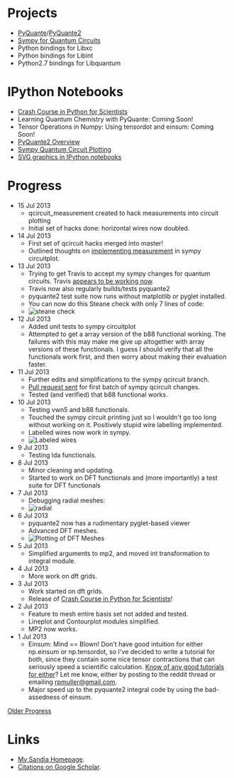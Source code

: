 Projects
========
* [PyQuante](http://pyquante.sf.net)/[PyQuante2](https://github.com/rpmuller/pyquante2)
* [Sympy for Quantum Circuits](https://github.com/rpmuller/sympy/tree/sympy_qcircuit/sympy/physics/quantum)
* Python bindings for Libxc
* Python bindings for Libint
* Python2.7 bindings for Libquantum

IPython Notebooks
=================
* [Crash Course in Python for Scientists](http://nbviewer.ipython.org/5920182)
* Learning Quantum Chemistry with PyQuante: Coming Soon!
* Tensor Operations in Numpy: Using tensordot and einsum: Coming Soon!
* [PyQuante2 Overview](http://nbviewer.ipython.org/5745404)
* [Sympy Quantum Circuit Plotting](http://nbviewer.ipython.org/5843312)
* [SVG graphics in IPython notebooks](http://nbviewer.ipython.org/5666810)

Progress
========
* 15 Jul 2013
  - qcircuit_measurement created to hack measurements into circuit plotting
  - Initial set of hacks done: horizontal wires now doubled.
* 14 Jul 2013
  - First set of qcircuit hacks merged into master!
  - Outlined thoughts on [implementing measurement](https://github.com/rpmuller/rpmuller.github.io/blob/master/MeasurementThoughts.md) in sympy circuitplot.
* 13 Jul 2013
  - Trying to get Travis to accept my sympy changes for quantum circuits.
    Travis [appears to be working now](https://travis-ci.org/sympy/sympy/builds/9038252).
  - Travis now also regularly builds/tests pyquante2
  - pyquante2 test suite now runs without matplotlib or pyglet installed.
  - You can now do this Steane check with only 7 lines of code:
  - ![steane check](https://raw.github.com/rpmuller/rpmuller.github.io/master/steane.png)
* 12 Jul 2013
  - Added unit tests to sympy circuitplot
  - Attempted to get a array version of the b88 functional working. The failures with this may make me
    give up altogether with array versions of these functionals. I guess I should verify that all the 
    functionals work first, and then worry about making their evaluation faster.
* 11 Jul 2013
  - Further edits and simplifications to the sympy qcircuit branch.
  - [Pull request sent](https://github.com/sympy/sympy/pull/2270) for first 
    batch of sympy qcircuit changes.
  - Tested (and verified) that b88 functional works.
* 10 Jul 2013
  - Testing vwn5 and b88 functionals.
  - Touched the sympy circuit printing just so I wouldn't go too long without working on it.
    Positively stupid wire labelling implemented.
  - Labelled wires now work in sympy.
  - ![Labeled wires](https://github.com/rpmuller/rpmuller.github.io/raw/master/qft-labelled.png)
* 9 Jul 2013
  - Testing lda functionals.
* 8 Jul 2013
  - Minor cleaning and updating.
  - Started to work on DFT functionals and (more importantly) a test suite for DFT functionals
* 7 Jul 2013
  - Debugging radial meshes:
  - ![radial](https://raw.github.com/rpmuller/rpmuller.github.io/master/radial-meshses.png)
* 6 Jul 2013
  - pyquante2 now has a rudimentary pyglet-based viewer
  - Advanced DFT meshes.
  - ![Plotting of DFT Meshes](https://raw.github.com/rpmuller/rpmuller.github.io/master/h2o-mesh.png)
* 5 Jul 2013
  - Simplified arguments to mp2, and moved int transformation to
    integral module. 
* 4 Jul 2013
  - More work on dft grids.
* 3 Jul 2013
  - Work started on dft grids.
  - Release of  [Crash Course in Python for
    Scientists](http://nbviewer.ipython.org/5920182)! 
* 2 Jul 2013
  - Feature to mesh entire basis set not added and tested.
  - Lineplot and Contourplot modules simplified.
  - MP2 now works.
* 1 Jul 2013
  - Einsum: Mind == Blown! Don't have good intuition for either
    np.einsum or np.tensordot, so I've decided  to write a tutorial
    for both, since they contain some nice tensor contractions that
    can seriously  speed a scientific calculation. 
    [Know of any good tutorials for either](http://www.reddit.com/r/Python/comments/1hf4i6/good_documentation_for_tensordot_and_einsum/)? 
    Let me know, either by posting to the reddit thread or emailing
    rpmuller@gmail.com. 
  - Major speed up to the pyquante2 integral code by using the
    bad-assedness of einsum. 

[Older Progress](https://github.com/rpmuller/rpmuller.github.io/blob/master/Older.md)

Links
=====
* [My Sandia Homepage](http://www.cs.sandia.gov/~rmuller).
* [Citations on Google Scholar](http://scholar.google.com/citations?user=ihGf4wgAAAAJ&hl=en).

